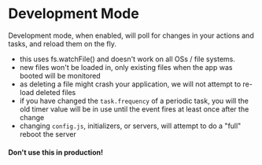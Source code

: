 # Development Mode

Development mode, when enabled, will poll for changes in your actions and tasks, and reload them on the fly.

- this uses fs.watchFile() and doesn't work on all OSs / file systems.
- new files won't be loaded in, only existing files when the app was booted will be monitored
- as deleting a file might crash your application, we will not attempt to re-load deleted files
- if you have changed the `task.frequency` of a periodic task, you will the old timer value will be in use until the event fires at least once after the change 
- changing `config.js`, initializers, or servers, will attempt to do a "full" reboot the server

#### Don't use this in production!